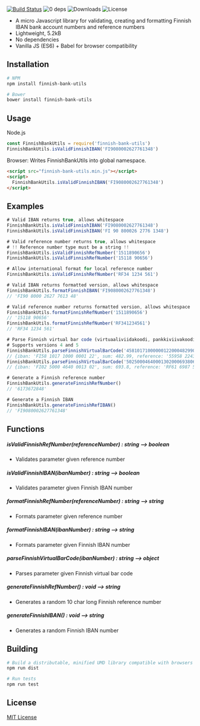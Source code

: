 [![Build Status](https://travis-ci.org/vkomulai/finnish-bank-utils.svg?branch=master)](https://travis-ci.org/vkomulai/finnish-bank-utils) ![0 deps](https://david-dm.org/vkomulai/finnish-bank-utils.svg) ![Downloads](https://img.shields.io/npm/dt/finnish-bank-utils.svg) ![License](https://img.shields.io/npm/l/finnish-bank-utils.svg)

- A micro Javascript library for validating, creating and formatting Finnish IBAN bank account numbers and reference numbers
- Lightweight, 5.2kB
- No dependencies
- Vanilla JS (ES6) + Babel for browser compatibility

Installation
------------

```sh
# NPM
npm install finnish-bank-utils

# Bower
bower install finnish-bank-utils
```

Usage
-----

Node.js

``` js
const FinnishBankUtils = require('finnish-bank-utils')
FinnishBankUtils.isValidFinnishIBAN('FI9080002627761348')
```

Browser: Writes FinnishBankUtils into global namespace.

``` html
<script src="finnish-bank-utils.min.js"></script>
<script>
  FinnishBankUtils.isValidFinnishIBAN('FI9080002627761348')
</script>
```

Examples
--------

```js
# Valid IBAN returns true, allows whitespace
FinnishBankUtils.isValidFinnishIBAN('FI9080002627761348')
FinnishBankUtils.isValidFinnishIBAN('FI 90 800026 2776 1348')
```

```js
# Valid reference number returns true, allows whitespace
# !! Reference number type must be a string !!
FinnishBankUtils.isValidFinnishRefNumber('1511890656')
FinnishBankUtils.isValidFinnishRefNumber('15118 90656')

# Allow international format for local reference number
FinnishBankUtils.isValidFinnishRefNumber('RF34 1234 561')
```

```js
# Valid IBAN returns formatted version, allows whitespace
FinnishBankUtils.formatFinnishIBAN('FI9080002627761348')
// 'FI90 8000 2627 7613 48'
```

```js
# Valid reference number returns formatted version, allows whitespace
FinnishBankUtils.formatFinnishRefNumber('1511890656')
// '15118 90656'
FinnishBankUtils.formatFinnishRefNumber('RF341234561')
// 'RF34 1234 561'
```

```js
# Parse Finnish virtual bar code (virtuaaliviidakoodi, pankkiviivakoodi)
# Supports versions 4 and 5
FinnishBankUtils.parseFinnishVirtualBarCode('458101710000001220004829900000000559582243294671120131')
// {iban: 'FI58 1017 1000 0001 22', sum: 482.99, reference: '55958 22432 94671', date: '31.1.2012'}
FinnishBankUtils.parseFinnishVirtualBarCode('502500046400013020006938061000000000698756720839110724')
// {iban: 'FI02 5000 4640 0013 02', sum: 693.8, reference: 'RF61 6987 5672 0839', date: '24.7.2011'}
```

```js
# Generate a Finnish reference number
FinnishBankUtils.generateFinnishRefNumber()
// '6173672848'
```

```js
# Generate a Finnish IBAN
FinnishBankUtils.generateFinnishRefIBAN()
// 'FI9080002627761348'
```

Functions
---------

##### isValidFinnishRefNumber(referenceNumber) : string --> boolean
- Validates parameter given reference number

##### isValidFinnishIBAN(ibanNumber) : string --> boolean
- Validates parameter given Finnish IBAN number

##### formatFinnishRefNumber(referenceNumber) : string --> string
- Formats parameter given reference number

##### formatFinnishIBAN(ibanNumber) : string --> string
- Formats parameter given Finnish IBAN number

##### parseFinnishVirtualBarCode(ibanNumber) : string --> object
- Parses parameter given Finnish virtual bar code

##### generateFinnishRefNumber() : void --> string
- Generates a random 10 char long Finnish reference number

##### generateFinnishIBAN() : void --> string
- Generates a random Finnish IBAN number

Building
--------

```sh
# Build a distributable, minified UMD library compatible with browsers and Node
npm run dist

# Run tests
npm run test
```

License
-------
[MIT License](LICENSE)
